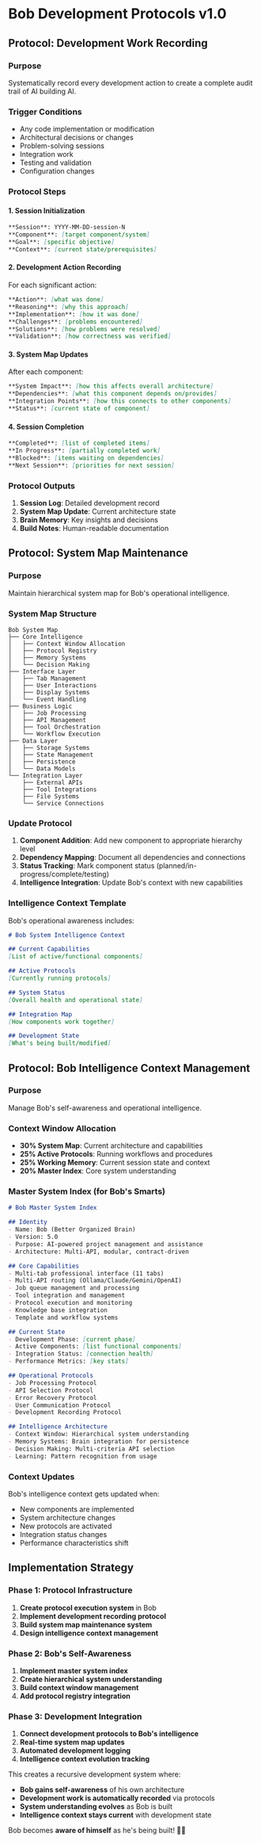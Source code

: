 # Bob Development Protocols v1.0

## Protocol: Development Work Recording

### Purpose
Systematically record every development action to create a complete audit trail of AI building AI.

### Trigger Conditions
- Any code implementation or modification
- Architectural decisions or changes
- Problem-solving sessions
- Integration work
- Testing and validation
- Configuration changes

### Protocol Steps

#### 1. Session Initialization
```markdown
**Session**: YYYY-MM-DD-session-N
**Component**: [target component/system]
**Goal**: [specific objective]
**Context**: [current state/prerequisites]
```

#### 2. Development Action Recording
For each significant action:
```markdown
**Action**: [what was done]
**Reasoning**: [why this approach]
**Implementation**: [how it was done]
**Challenges**: [problems encountered]
**Solutions**: [how problems were resolved]
**Validation**: [how correctness was verified]
```

#### 3. System Map Updates
After each component:
```markdown
**System Impact**: [how this affects overall architecture]
**Dependencies**: [what this component depends on/provides]
**Integration Points**: [how this connects to other components]
**Status**: [current state of component]
```

#### 4. Session Completion
```markdown
**Completed**: [list of completed items]
**In Progress**: [partially completed work]
**Blocked**: [items waiting on dependencies]
**Next Session**: [priorities for next session]
```

### Protocol Outputs
1. **Session Log**: Detailed development record
2. **System Map Update**: Current architecture state
3. **Brain Memory**: Key insights and decisions
4. **Build Notes**: Human-readable documentation

## Protocol: System Map Maintenance

### Purpose
Maintain hierarchical system map for Bob's operational intelligence.

### System Map Structure
```
Bob System Map
├── Core Intelligence
│   ├── Context Window Allocation
│   ├── Protocol Registry
│   ├── Memory Systems
│   └── Decision Making
├── Interface Layer
│   ├── Tab Management
│   ├── User Interactions
│   ├── Display Systems
│   └── Event Handling
├── Business Logic
│   ├── Job Processing
│   ├── API Management
│   ├── Tool Orchestration
│   └── Workflow Execution
├── Data Layer
│   ├── Storage Systems
│   ├── State Management
│   ├── Persistence
│   └── Data Models
└── Integration Layer
    ├── External APIs
    ├── Tool Integrations
    ├── File Systems
    └── Service Connections
```

### Update Protocol
1. **Component Addition**: Add new component to appropriate hierarchy level
2. **Dependency Mapping**: Document all dependencies and connections
3. **Status Tracking**: Mark component status (planned/in-progress/complete/testing)
4. **Intelligence Integration**: Update Bob's context with new capabilities

### Intelligence Context Template
Bob's operational awareness includes:
```markdown
# Bob System Intelligence Context

## Current Capabilities
[List of active/functional components]

## Active Protocols
[Currently running protocols]

## System Status
[Overall health and operational state]

## Integration Map
[How components work together]

## Development State
[What's being built/modified]
```

## Protocol: Bob Intelligence Context Management

### Purpose
Manage Bob's self-awareness and operational intelligence.

### Context Window Allocation
- **30% System Map**: Current architecture and capabilities
- **25% Active Protocols**: Running workflows and procedures
- **25% Working Memory**: Current session state and context
- **20% Master Index**: Core system understanding

### Master System Index (for Bob's Smarts)
```markdown
# Bob Master System Index

## Identity
- Name: Bob (Better Organized Brain)
- Version: 5.0
- Purpose: AI-powered project management and assistance
- Architecture: Multi-API, modular, contract-driven

## Core Capabilities
- Multi-tab professional interface (11 tabs)
- Multi-API routing (Ollama/Claude/Gemini/OpenAI)
- Job queue management and processing
- Tool integration and management
- Protocol execution and monitoring
- Knowledge base integration
- Template and workflow systems

## Current State
- Development Phase: [current phase]
- Active Components: [list functional components]
- Integration Status: [connection health]
- Performance Metrics: [key stats]

## Operational Protocols
- Job Processing Protocol
- API Selection Protocol
- Error Recovery Protocol
- User Communication Protocol
- Development Recording Protocol

## Intelligence Architecture
- Context Window: Hierarchical system understanding
- Memory Systems: Brain integration for persistence
- Decision Making: Multi-criteria API selection
- Learning: Pattern recognition from usage
```

### Context Updates
Bob's intelligence context gets updated when:
- New components are implemented
- System architecture changes
- New protocols are activated
- Integration status changes
- Performance characteristics shift

## Implementation Strategy

### Phase 1: Protocol Infrastructure
1. **Create protocol execution system** in Bob
2. **Implement development recording protocol**
3. **Build system map maintenance system**
4. **Design intelligence context management**

### Phase 2: Bob's Self-Awareness
1. **Implement master system index**
2. **Create hierarchical system understanding**
3. **Build context window management**
4. **Add protocol registry integration**

### Phase 3: Development Integration
1. **Connect development protocols to Bob's intelligence**
2. **Real-time system map updates**
3. **Automated development logging**
4. **Intelligence context evolution tracking**

This creates a recursive development system where:
- **Bob gains self-awareness** of his own architecture
- **Development work is automatically recorded** via protocols
- **System understanding evolves** as Bob is built
- **Intelligence context stays current** with development state

Bob becomes **aware of himself** as he's being built! 🧠✨
